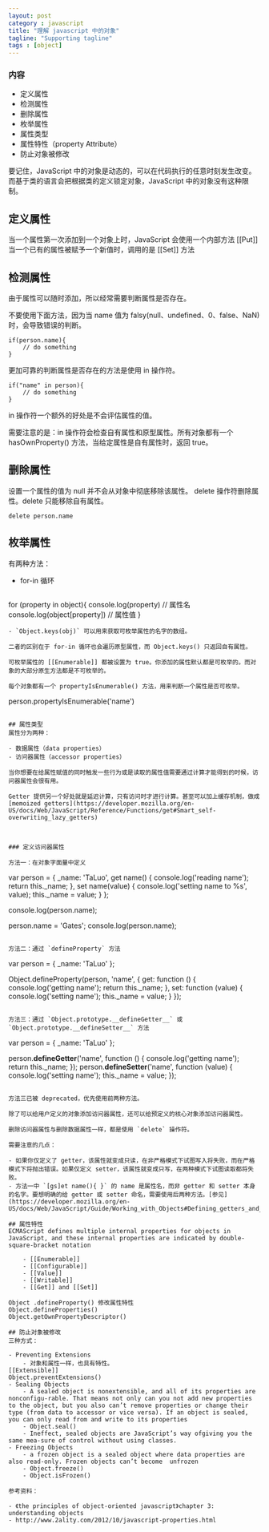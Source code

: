 ```yaml
---
layout: post
category : javascript
title: "理解 javascript 中的对象"
tagline: "Supporting tagline"
tags : [object]
---
```


### 内容

- 定义属性
- 检测属性
- 删除属性
- 枚举属性
- 属性类型
- 属性特性（property Attribute）
- 防止对象被修改

要记住，JavaScript 中的对象是动态的，可以在代码执行的任意时刻发生改变。而基于类的语言会把根据类的定义锁定对象，JavaScript 中的对象没有这种限制。

## 定义属性

当一个属性第一次添加到一个对象上时，JavaScript 会使用一个内部方法 [[Put]]
当一个已有的属性被赋予一个新值时，调用的是 [[Set]] 方法

## 检测属性

由于属性可以随时添加，所以经常需要判断属性是否存在。

不要使用下面方法，因为当 name 值为 falsy(null、undefined、0、false、NaN) 时，会导致错误的判断。

```
if(person.name){
	// do something
}
```

更加可靠的判断属性是否存在的方法是使用 in 操作符。

```
if("name" in person){
	// do something
}
```

in 操作符一个额外的好处是不会评估属性的值。

需要注意的是：in 操作符会检查自有属性和原型属性。所有对象都有一个 hasOwnProperty() 方法，当给定属性是自有属性时，返回 true。

## 删除属性
设置一个属性的值为 null 并不会从对象中彻底移除该属性。
delete 操作符删除属性。delete 只能移除自有属性。

```
delete person.name
```

## 枚举属性

有两种方法：

- for-in 循环

	```
for (property in object){
	console.log(property) // 属性名
	console.log(object[property]) // 属性值
}
```
- `Object.keys(obj)` 可以用来获取可枚举属性的名字的数组。

二者的区别在于 for-in 循环也会遍历原型属性，而 Object.keys() 只返回自有属性。

可枚举属性的 [[Enumerable]] 都被设置为 true。你添加的属性默认都是可枚举的。而对象的大部分原生方法都是不可枚举的。

每个对象都有一个 propertyIsEnumerable() 方法，用来判断一个属性是否可枚举。

```
person.propertyIsEnumerable('name')
```

## 属性类型
属性分为两种：

- 数据属性（data properties）
- 访问器属性（accessor properties）

当你想要在给属性赋值的同时触发一些行为或是读取的属性值需要通过计算才能得到的时候，访问器属性会很有用。

Getter 提供另一个好处就是延迟计算，只有访问时才进行计算。甚至可以加上缓存机制，做成 [memoized getters](https://developer.mozilla.org/en-US/docs/Web/JavaScript/Reference/Functions/get#Smart_self-overwriting_lazy_getters)



### 定义访问器属性

方法一：在对象字面量中定义

```
var person = {
    _name: 'TaLuo',
    get name() {
        console.log('reading name');
        return this._name;
    },
    set name(value) {
        console.log('setting name to %s', value);
        this._name = value;
    }
};

console.log(person.name);

person.name = 'Gates';
console.log(person.name);
```

方法二：通过 `defineProperty` 方法

```
var person = {
    _name: 'TaLuo'
};

Object.defineProperty(person, 'name', {
    get: function () {
        console.log('getting name');
        return this._name;
    },
    set: function (value) {
        console.log('setting name');
        this._name = value;
    }
});
```

方法三：通过 `Object.prototype.__defineGetter__` 或 `Object.prototype.__defineSetter__` 方法

```
var person = {
    _name: 'TaLuo'
};

person.__defineGetter__('name', function () {
    console.log('getting name');
    return this._name;
});
person.__defineSetter__('name', function (value) {
    console.log('setting name');
    this._name = value;
});
```

方法三已被 deprecated，优先使用前两种方法。

除了可以给用户定义的对象添加访问器属性，还可以给预定义的核心对象添加访问器属性。

删除访问器属性与删除数据属性一样，都是使用 `delete` 操作符。

需要注意的几点：

- 如果你仅定义了 getter，该属性就变成只读，在非严格模式下试图写入将失败，而在严格模式下将抛出错误。如果仅定义 setter，该属性就变成只写，在两种模式下试图读取都将失败。
- 方法一中 `[gs]et name(){ }` 的 name 是属性名，而非 getter 和 setter 本身的名字。要想明确的给 getter 或 setter 命名，需要使用后两种方法。[参见](https://developer.mozilla.org/en-US/docs/Web/JavaScript/Guide/Working_with_Objects#Defining_getters_and_setters)

## 属性特性
ECMAScript defines multiple internal properties for objects in JavaScript, and these internal properties are indicated by double-square-bracket notation

    - [[Enumerable]]
    - [[Configurable]]
    - [[Value]]
    - [[Writable]]
    - [[Get]] and [[Set]]

Object .defineProperty() 修改属性特性
Object.defineProperties()
Object.getOwnPropertyDescriptor()

## 防止对象被修改
三种方式：

- Preventing Extensions
    - 对象和属性一样，也具有特性。
[[Extensible]]
Object.preventExtensions()
- Sealing Objects
    - A sealed object is nonextensible, and all of its properties are nonconfigu-rable. That means not only can you not add new properties to the object, but you also can’t remove properties or change their type (from data to accessor or vice versa). If an object is sealed, you can only read from and write to its properties
    - Object.seal()
    - Ineffect, sealed objects are JavaScript’s way ofgiving you the same mea-sure of control without using classes.
- Freezing Objects
    - a frozen object is a sealed object where data properties are also read-only. Frozen objects can’t become  unfrozen
    - Object.freeze()
    - Object.isFrozen()

参考资料：

- 《the principles of object-oriented javascript》chapter 3: understanding objects
- http://www.2ality.com/2012/10/javascript-properties.html